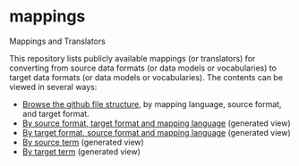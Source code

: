 # mappings
Mappings and Translators

This repository lists publicly available mappings (or translators) for 
converting from source data formats (or data models or vocabularies) to 
target data formats (or data models or vocabularies).
The contents can be viewed in several ways:
* [Browse the github file structure,](https://github.com/mappinghub/mappings) 
by mapping language, source format, and target format.
* [By source format, target format and mapping language](https://github.com/mappinghub/views/sourceformat-targetformat-mappinglanguage.html) (generated view)
* [By target format, source format and mapping language](http://example/) (generated view)
* [By source term](http://example/) (generated view)
* [By target term](http://example/) (generated view)


